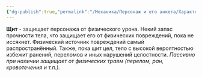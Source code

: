 ```yaml
---
{"dg-publish":true,"permalink":"/Механика/Персонаж и его анкета/Характеристики/Подробнее/Щит/","noteIcon":"","created":"2025-07-29T10:22:55.170+03:00","updated":"2025-07-29T00:21:58.680+03:00"}
---
```


**Щит** - защищает персонажа от физического урона. Некий запас прочности тела, что защищает его от физических повреждений, пока не иссякнет. Физический источник повреждений самый распространённый. Также, пока щит цел, тело с высокой вероятностью избежит ранений, переломов и иных нарушений целостности.
*Пассивно при наличии защищает от физических травм (перелом, ран, кровотечения и т.п.).*